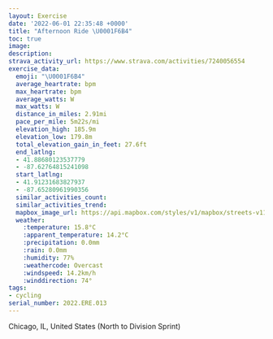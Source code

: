 ```yaml
---
layout: Exercise
date: '2022-06-01 22:35:48 +0000'
title: "Afternoon Ride \U0001F6B4"
toc: true
image:
description:
strava_activity_url: https://www.strava.com/activities/7240056554
exercise_data:
  emoji: "\U0001F6B4"
  average_heartrate: bpm
  max_heartrate: bpm
  average_watts: W
  max_watts: W
  distance_in_miles: 2.91mi
  pace_per_mile: 5m22s/mi
  elevation_high: 185.9m
  elevation_low: 179.8m
  total_elevation_gain_in_feet: 27.6ft
  end_latlng:
  - 41.88680123537779
  - -87.62764815241098
  start_latlng:
  - 41.91231683827937
  - -87.65280961990356
  similar_activities_count:
  similar_activities_trend:
  mapbox_image_url: https://api.mapbox.com/styles/v1/mapbox/streets-v11/static/path-5+787af2-1.0(%7D~x~F%60u~uOPDYJf%40WMHE%40AP%40VJBDEPFD%3F%40ETDTMAYEKBEAIGGF%5DEG%3FGB%5DCK%40a%40BKAMBOCE%40OJQ%40QDKTSF_%40HMX%7D%40GSDUXm%40La%40LSFUn%40s%40Zm%40r%40u%40Ze%40p%40kBNO%3FKPSJQJ_%40%60%40s%40bAqABQHKh%40q%40%5CYDM%40Mt%40y%40t%40oAj%40q%40%60AeBtA%7BBN%5Bn%40aAVe%40pAmBr%40oAd%40m%40FMHKtA_C%60%40c%40b%40w%40NSDQHEFKHSd%40o%40VQJSNGDSXc%40%3FKd%40m%40DOPODSKDf%40%7D%40DOTc%40HUIS%40QAs%40F%7B%40EWCmB%40GAMBOFMRKzBCbAKhAHPDXGd%40Bj%40%3FXBb%40EJGL%3F%5EBz%40ILAZBLCh%40Eh%40Dt%40CJBXK%60%40Iz%40L%40Cv%40EZBLCb%40%40TE%3FBD%40FCTHHEJ%40LELHXCHBZCf%40Kb%40Hp%40A%40HB%40EGDCx%40An%40K%5C%3FVLJ%40t%40MBHFGENJEb%40K~%40AZFj%40GbBA%5EKF%40LCJQ%40%5BIuACo%40%40e%40EK%3Fo%40D%5D%3FKOy%40%40YCSDYE%5DDm%40%3FONUFAHWAAGCO%5BD%5B%40%7B%40GkCEQ%40e%40CeB%40e%40CgADw%40AWCOQ_%40HqAAcBFUNOCi%40I%7B%40A%5DDSEk%40BQDCBGAIFMAIKK%40OJKGILUF%40DAJBJ%3FLNJ%5EFG%3FGDEB%3F%40IDCJLDCH%3FEAAGRIXL%5CI%5C%3FHKf%40HLELB%5EIf%40%3FHELWHE%3FLD%3FJJRf%40Vg%40DBCJC%3FXAXO%5CGVBBETGJZD%3FFD%3FEXBLCFMZCd%40L%5EDL%3F%5CC%5CMr%40EBEBOVMJ%40f%40%5CJCBFTMLCJ%40HH%5CLFLDEVBHBHD%5CFJELAFBh%40MPDFCHHC%3FFA%5CBPEHG%40%40L%3FDCHDBIC%5DHGBI%3FQADT%40HBPAE%5DIG),pin-s-s+e5b22e(-87.65281,41.91231),pin-s-f+89ae00(-87.62764999999993,41.886799999999965)/auto/800x800?access_token=pk.eyJ1Ijoiam9zaGJlY2ttYW4iLCJhIjoiY205eWR2aDd1MWZ6djJrbXc4a3M0bWZleiJ9.XiG9OWkNcZk2QzjJbxLB4A
  weather:
    :temperature: 15.8°C
    :apparent_temperature: 14.2°C
    :precipitation: 0.0mm
    :rain: 0.0mm
    :humidity: 77%
    :weathercode: Overcast
    :windspeed: 14.2km/h
    :winddirection: 74°
tags:
- cycling
serial_number: 2022.ERE.013
---
```

Chicago, IL, United States (North to Division Sprint)
